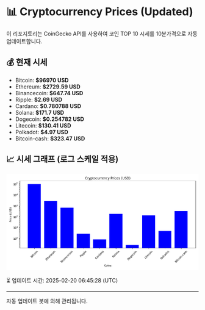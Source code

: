 
# 📊 Cryptocurrency Prices (Updated)

이 리포지토리는 CoinGecko API를 사용하여 코인 TOP 10 시세를 10분가격으로 자동 업데이트합니다.

## 💰 현재 시세
- Bitcoin: **$96970 USD**
- Ethereum: **$2729.59 USD**
- Binancecoin: **$647.74 USD**
- Ripple: **$2.69 USD**
- Cardano: **$0.780788 USD**
- Solana: **$171.7 USD**
- Dogecoin: **$0.254782 USD**
- Litecoin: **$130.41 USD**
- Polkadot: **$4.97 USD**
- Bitcoin-cash: **$323.47 USD**

## 📈 시세 그래프 (로그 스케일 적용)
![Crypto Prices](crypto_prices.png)

⏳ 업데이트 시간: 2025-02-20 06:45:28 (UTC)

---
자동 업데이트 봇에 의해 관리됩니다.
